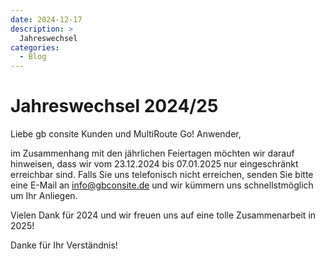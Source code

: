 ```yaml
---
date: 2024-12-17
description: >
  Jahreswechsel
categories:
  - Blog
---
```


# Jahreswechsel 2024/25

Liebe gb consite Kunden und MultiRoute Go! Anwender,

im Zusammenhang mit den jährlichen Feiertagen möchten wir darauf hinweisen, dass wir vom 23.12.2024 bis 07.01.2025 nur eingeschränkt erreichbar sind. Falls Sie uns telefonisch nicht erreichen, senden Sie bitte eine E-Mail an info@gbconsite.de und wir kümmern uns schnellstmöglich um Ihr Anliegen.

Vielen Dank für 2024 und wir freuen uns auf eine tolle Zusammenarbeit in 2025!

Danke für Ihr Verständnis!
